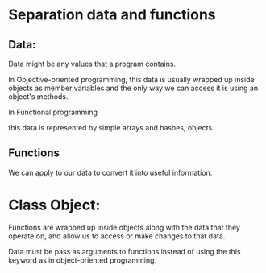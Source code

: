 # Separation data and functions

## Data:
Data might be any values that a program contains.

In Objective-oriented programming, this data is usually wrapped up inside objects as member variables and the only way we can access it is using an object's methods.

In Functional programming

this  data is represented by simple arrays and hashes, objects.

## Functions

We can apply to our data to convert it into useful information.

# Class Object:

Functions are wrapped up inside objects along with the data that they operate on, and allow us to access or make changes to that data.

Data must be pass as arguments to functions instead of using the this keyword as in object-oriented programming.